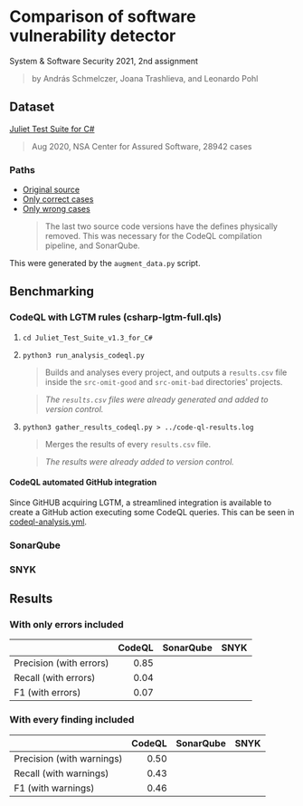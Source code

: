 # Comparison of software vulnerability detector

System & Software Security 2021, 2nd assignment

> by András Schmelczer, Joana Trashlieva, and Leonardo Pohl

## Dataset

[Juliet Test Suite for C#](https://samate.nist.gov/SRD/testsuites/juliet/Juliet_Test_Suite_v1.3_for_C%23.zip)

> Aug 2020, NSA Center for Assured Software, 28942 cases

### Paths

- [Original source](Juliet_Test_Suite_v1.3_for_C#/src)
- [Only correct cases](Juliet_Test_Suite_v1.3_for_C#/src-omit-bad)
- [Only wrong cases](Juliet_Test_Suite_v1.3_for_C#/src-omit-good)
  > The last two source code versions have the defines physically removed. This was necessary for the CodeQL compilation pipeline, and SonarQube.

This were generated by the `augment_data.py` script.

## Benchmarking

### CodeQL with LGTM rules (csharp-lgtm-full.qls)

1. `cd Juliet_Test_Suite_v1.3_for_C#`
2. `python3 run_analysis_codeql.py`

   > Builds and analyses every project, and outputs a `results.csv` file inside the `src-omit-good` and `src-omit-bad` directories' projects.

   > _The `results.csv` files were already generated and added to version control._

3. `python3 gather_results_codeql.py > ../code-ql-results.log`

   > Merges the results of every `results.csv` file.

   > _The results were already added to version control._

#### CodeQL automated GitHub integration

Since GitHUB acquiring LGTM, a streamlined integration is available to create a GitHub action executing some CodeQL queries. This can be seen in [codeql-analysis.yml](.github/workflows/codeql-analysis.yml).

### SonarQube

### SNYK

## Results

### With only errors included

|                         | CodeQL | SonarQube | SNYK |
| :---------------------- | -----: | --------: | ---: |
| Precision (with errors) |   0.85 |           |      |
| Recall (with errors)    |   0.04 |           |      |
| F1 (with errors)        |   0.07 |           |      |

### With every finding included

|                           | CodeQL | SonarQube | SNYK |
| :------------------------ | -----: | --------: | ---: |
| Precision (with warnings) |   0.50 |           |      |
| Recall (with warnings)    |   0.43 |           |      |
| F1 (with warnings)        |   0.46 |           |      |

###

###
